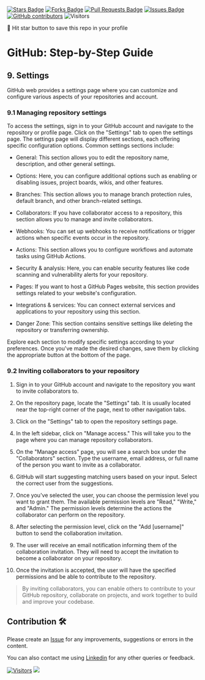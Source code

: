 <a href="https://github.com/drshahizan/learn-github/stargazers"><img src="https://img.shields.io/github/stars/drshahizan/learn-github" alt="Stars Badge"/></a>
<a href="https://github.com/drshahizan/learn-github/network/members"><img src="https://img.shields.io/github/forks/drshahizan/learn-github" alt="Forks Badge"/></a>
<a href="https://github.com/drshahizan/learn-github/pulls"><img src="https://img.shields.io/github/issues-pr/drshahizan/learn-github" alt="Pull Requests Badge"/></a>
<a href="https://github.com/drshahizan/learn-github/issues"><img src="https://img.shields.io/github/issues/drshahizan/learn-github" alt="Issues Badge"/></a>
<a href="https://github.com/drshahizan/learn-github/graphs/contributors"><img alt="GitHub contributors" src="https://img.shields.io/github/contributors/drshahizan/learn-github?color=2b9348"></a>
![Visitors](https://api.visitorbadge.io/api/visitors?path=https%3A%2F%2Fgithub.com%2Fdrshahizan%2Flearn-github&labelColor=%23d9e3f0&countColor=%23697689&style=flat)

🌟 Hit star button to save this repo in your profile

# GitHub: Step-by-Step Guide

## 9. Settings
GitHub web provides a settings page where you can customize and configure various aspects of your repositories and account. 

### 9.1 Managing repository settings
To access the settings, sign in to your GitHub account and navigate to the repository or profile page. Click on the "Settings" tab to open the settings page. The settings page will display different sections, each offering specific configuration options. Common settings sections include:

- General: This section allows you to edit the repository name, description, and other general settings.

- Options: Here, you can configure additional options such as enabling or disabling issues, project boards, wikis, and other features.

- Branches: This section allows you to manage branch protection rules, default branch, and other branch-related settings.

- Collaborators: If you have collaborator access to a repository, this section allows you to manage and invite collaborators.

- Webhooks: You can set up webhooks to receive notifications or trigger actions when specific events occur in the repository.

- Actions: This section allows you to configure workflows and automate tasks using GitHub Actions.

- Security & analysis: Here, you can enable security features like code scanning and vulnerability alerts for your repository.

- Pages: If you want to host a GitHub Pages website, this section provides settings related to your website's configuration.

- Integrations & services: You can connect external services and applications to your repository using this section.

- Danger Zone: This section contains sensitive settings like deleting the repository or transferring ownership. 

Explore each section to modify specific settings according to your preferences. Once you've made the desired changes, save them by clicking the appropriate button at the bottom of the page.

### 9.2 Inviting collaborators to your repository

1. Sign in to your GitHub account and navigate to the repository you want to invite collaborators to.

2. On the repository page, locate the "Settings" tab. It is usually located near the top-right corner of the page, next to other navigation tabs.

3. Click on the "Settings" tab to open the repository settings page.

4. In the left sidebar, click on "Manage access." This will take you to the page where you can manage repository collaborators.

5. On the "Manage access" page, you will see a search box under the "Collaborators" section. Type the username, email address, or full name of the person you want to invite as a collaborator.

6. GitHub will start suggesting matching users based on your input. Select the correct user from the suggestions.

7. Once you've selected the user, you can choose the permission level you want to grant them. The available permission levels are "Read," "Write," and "Admin." The permission levels determine the actions the collaborator can perform on the repository.

8. After selecting the permission level, click on the "Add [username]" button to send the collaboration invitation.

9. The user will receive an email notification informing them of the collaboration invitation. They will need to accept the invitation to become a collaborator on your repository.

10. Once the invitation is accepted, the user will have the specified permissions and be able to contribute to the repository.

> By inviting collaborators, you can enable others to contribute to your GitHub repository, collaborate on projects, and work together to build and improve your codebase.

## Contribution 🛠️
Please create an [Issue](https://github.com/drshahizan/learn-github/issues) for any improvements, suggestions or errors in the content.

You can also contact me using [Linkedin](https://www.linkedin.com/in/drshahizan/) for any other queries or feedback.

[![Visitors](https://api.visitorbadge.io/api/visitors?path=https%3A%2F%2Fgithub.com%2Fdrshahizan&labelColor=%23697689&countColor=%23555555&style=plastic)](https://visitorbadge.io/status?path=https%3A%2F%2Fgithub.com%2Fdrshahizan)
![](https://hit.yhype.me/github/profile?user_id=81284918)
